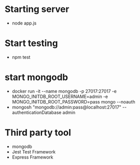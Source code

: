 # Starting server
* node app.js

# Start testing
* npm test


# start mongodb
* docker run -it --name mongodb -p 27017:27017 -e MONGO_INITDB_ROOT_USERNAME=admin -e MONGO_INITDB_ROOT_PASSWORD=pass mongo --noauth
* mongosh "mongodb://admin:pass@localhost:27017" --authenticationDatabase admin


# Third party tool
* mongodb
* Jest Test Framework
* Express Framework